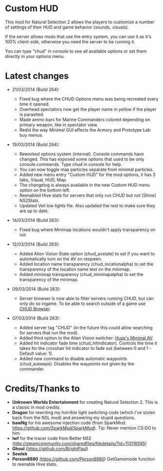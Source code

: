 ﻿Custom HUD
==========

This mod for Natural Selection 2 allows the players to customize a number of settings of their HUD and game behavior (sounds, visuals).

If the server allows mods that use the entry system, you can use it as it's 100% client-side, otherwise you need the server to be running it.

You can type "chud" in console to see all available options or set them directly in your options menu.

Latest changes
==============
- 21/03/2014 (Build 264):
	- Fixed bug where the CHUD Options menu was being recreated every time it opened.
	- Overhead spectators now get the player name in yellow if the player is parasited.
	- Made ammo bars for Marine Commanders colored depending on primary weapon, like in spectator view.
	- Redid the way Minimal GUI affects the Armory and Prototype Lab buy menus.
	
- 19/03/2014 (Build 264):
	- Reworked options system (internal). Console commands have changed. This has exposed some options that used to be only console commands. Type chud in console for help.
	- You can now toggle map particles separate from minimal particles.
	- Added new menu entry "Custom HUD" for the mod options, it has 3 tabs, Visual, HUD, Map.
	- The changelog is always available in the new Custom HUD menu option on the bottom left.
	- Reenabled Hive stats for servers that only run CHUD but not [Shine] NS2Stats.
	- Updated Veil low lights file. Also updated the rest to make sure they are up to date.

- 14/03/2014 (Build 263):
	- Fixed bug where Minimap locations wouldn't apply transparency on init

- 12/03/2014 (Build 263):
	- Added Alien Vision State option (chud_avstate) to set if you want to automatically turn on the AV on respawn.
	- Added location name transparency (chud_locationalpha) to set the transparency of the location name text on the minimap.
	- Added minimap transparency (chud_minimapalpha) to set the transparency of the minimap.

- 09/03/2014 (Build 263):
	- Server browser is now able to filter servers running CHUD, but can only do so ingame. To be able to search outside of a game use [CHUD Browser](http://steamcommunity.com/sharedfiles/filedetails/?id=236685163).

- 07/03/2014 (Build 263):
	- Added server tag "CHUD" (in the future this could allow searching for servers that run the mod).
	- Added third option to the Alien Vision switcher: [Huze's Minimal AV](http://steamcommunity.com/sharedfiles/filedetails/?id=98879398).
	- Added hit indicator fade time (chud_hitindicator). Controls the time it takes for the crosshair hit indicator to fade out (between 0 and 1 - Default value: 1).
	- Added new command to disable automatic waypoints (chud_autowps). Disables the waypoints not given by the commander.

Credits/Thanks to
=================
- **Unknown Worlds Entertainment** for creating Natural Selection 2. This is a classic in mod credits.
- **Dragon** for rewriting my horrible light switching code (which I've stolen back from the NSL mod) and answering my stupid questions.
- **bawNg** for his awesome injection code (from SparkMod: https://github.com/SparkMod/SparkMod). Tip: Never mention CS:GO to him.
- **lwf** for the tracer code from Better NS2 (http://steamcommunity.com/sharedfiles/filedetails/?id=113116595)
- **Ghoul** (https://github.com/BrightPaul)
- **Sewlek**
- **Person8880** (https://github.com/Person8880) GetGamemode function to reenable Hive stats.